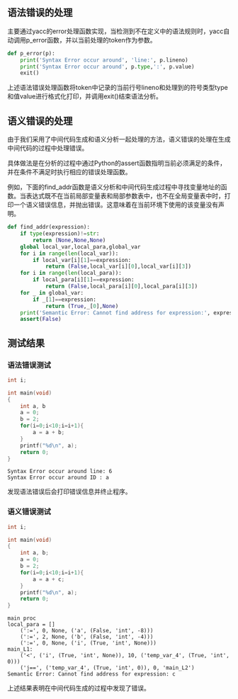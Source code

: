 ## 语法错误的处理
主要通过yacc的error处理函数实现，当检测到不在定义中的语法规则时，yacc自动调用p_error函数，并以当前处理的token作为参数。
```python
def p_error(p):
    print('Syntax Error occur around', 'line:', p.lineno)
    print('Syntax Error occur around', p.type,':', p.value)
    exit()
```
上述语法错误处理函数将token中记录的当前行号lineno和处理到的符号类型type和值value进行格式化打印，并调用exit()结束语法分析。

## 语义错误的处理
由于我们采用了中间代码生成和语义分析一起处理的方法，语义错误的处理在生成中间代码的过程中处理错误。

具体做法是在分析的过程中通过Python的assert函数指明当前必须满足的条件，并在条件不满足时执行相应的错误处理函数。

例如，下面的find_addr函数是语义分析和中间代码生成过程中寻找变量地址的函数。当表达式既不在当前局部变量表和局部参数表中，也不在全局变量表中时，打印一个语义错误信息，并抛出错误。这意味着在当前环境下使用的该变量没有声明。

```python
def find_addr(expression):
	if type(expression)!=str:
		return (None,None,None)
	global local_var,local_para,global_var
	for i in range(len(local_var)):
		if local_var[i][1]==expression:
			return (False,local_var[i][0],local_var[i][3])
	for i in range(len(local_para)):
		if local_para[i][1]==expression:
			return (False,local_para[i][0],local_para[i][3])
	for _ in global_var:
		if _[1]==expression:
			return (True,_[0],None)
	print('Semantic Error: Cannot find address for expression:', expression)
	assert(False)
```

## 测试结果
### 语法错误测试
```c
int i;

int main(void)
{
    int a, b
    a = 0;
    b = 2;
    for(i=0;i<10;i=i+1){
        a = a + b;
    }
    printf("%d\n", a);
    return 0;
}
```
```
Syntax Error occur around line: 6
Syntax Error occur around ID : a
```
发现语法错误后会打印错误信息并终止程序。

### 语义错误测试
```c
int i;

int main(void)
{
    int a, b;
    a = 0;
    b = 2;
    for(i=0;i<10;i=i+1){
        a = a + c;
    }
    printf("%d\n", a);
    return 0;
}
```
```
main proc
local_para = []
	(':=', 0, None, ('a', (False, 'int', -8)))
	(':=', 2, None, ('b', (False, 'int', -4)))
	(':=', 0, None, ('i', (True, 'int', None)))
main_L1:
	('<', ('i', (True, 'int', None)), 10, ('temp_var_4', (True, 'int', 0)))
	('j==', ('temp_var_4', (True, 'int', 0)), 0, 'main_L2')
Semantic Error: Cannot find address for expression: c
```
上述结果表明在中间代码生成的过程中发现了错误。

